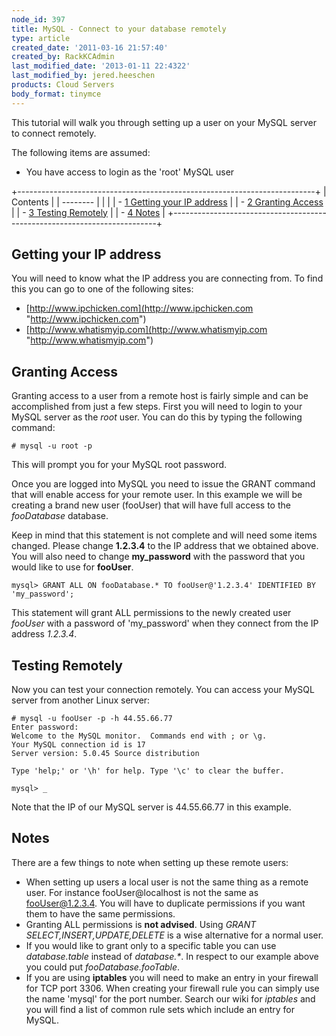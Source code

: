 ```yaml
---
node_id: 397
title: MySQL - Connect to your database remotely
type: article
created_date: '2011-03-16 21:57:40'
created_by: RackKCAdmin
last_modified_date: '2013-01-11 22:4322'
last_modified_by: jered.heeschen
products: Cloud Servers
body_format: tinymce
---
```


This tutorial will walk you through setting up a user on your MySQL
server to connect remotely.

The following items are assumed:

-   You have access to login as the 'root' MySQL user

+--------------------------------------------------------------------------+
| Contents                                                                 |
| --------                                                                 |
|                                                                          |
| -   [1 Getting your IP address](#Getting_your_IP_address)                |
| -   [2 Granting Access](#Granting_Access)                                |
| -   [3 Testing Remotely](#Testing_Remotely)                              |
| -   [4 Notes](#Notes)                                                    |
+--------------------------------------------------------------------------+

Getting your IP address
-----------------------

You will need to know what the IP address you are connecting from. To
find this you can go to one of the following sites:

-   [http://www.ipchicken.com](http://www.ipchicken.com "http://www.ipchicken.com")
-   [http://www.whatismyip.com](http://www.whatismyip.com "http://www.whatismyip.com")

Granting Access
---------------

Granting access to a user from a remote host is fairly simple and can be
accomplished from just a few steps. First you will need to login to your
MySQL server as the *root* user. You can do this by typing the following
command:

    # mysql -u root -p

This will prompt you for your MySQL root password.

Once you are logged into MySQL you need to issue the GRANT command that
will enable access for your remote user. In this example we will be
creating a brand new user (fooUser) that will have full access to the
*fooDatabase* database.

Keep in mind that this statement is not complete and will need some
items changed. Please change **1.2.3.4** to the IP address that we
obtained above. You will also need to change **my\_password** with the
password that you would like to use for **fooUser**.

    mysql> GRANT ALL ON fooDatabase.* TO fooUser@'1.2.3.4' IDENTIFIED BY 'my_password';

This statement will grant ALL permissions to the newly created user
*fooUser* with a password of 'my\_password' when they connect from the
IP address *1.2.3.4*.

Testing Remotely
----------------

Now you can test your connection remotely. You can access your MySQL
server from another Linux server:

    # mysql -u fooUser -p -h 44.55.66.77
    Enter password: 
    Welcome to the MySQL monitor.  Commands end with ; or \g.
    Your MySQL connection id is 17
    Server version: 5.0.45 Source distribution

    Type 'help;' or '\h' for help. Type '\c' to clear the buffer.

    mysql> _

Note that the IP of our MySQL server is 44.55.66.77 in this example.

Notes
-----

There are a few things to note when setting up these remote users:

-   When setting up users a local user is not the same thing as a remote
    user. For instance fooUser@localhost is not the same as
    fooUser@1.2.3.4. You will have to duplicate permissions if you want
    them to have the same permissions.
-   Granting ALL permissions is **not advised**. Using *GRANT
    SELECT,INSERT,UPDATE,DELETE* is a wise alternative for a normal
    user.
-   If you would like to grant only to a specific table you can use
    *database.table* instead of *database.\**. In respect to our example
    above you could put *fooDatabase.fooTable*.
-   If you are using **iptables** you will need to make an entry in your
    firewall for TCP port 3306. When creating your firewall rule you can
    simply use the name 'mysql' for the port number. Search our wiki for
    *iptables* and you will find a list of common rule sets which
    include an entry for MySQL.

 

